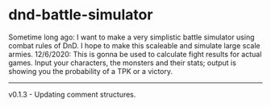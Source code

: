 # dnd-battle-simulator
Sometime long ago: I want to make a very simplistic battle simulator using combat rules of DnD. I hope to make this scaleable and simulate large scale armies.
12/6/2020: This is gonna be used to calculate fight results for actual games.
Input your characters, the monsters and their stats; output is showing you the probability of a TPK or a victory.

---

v0.1.3 - Updating comment structures.

